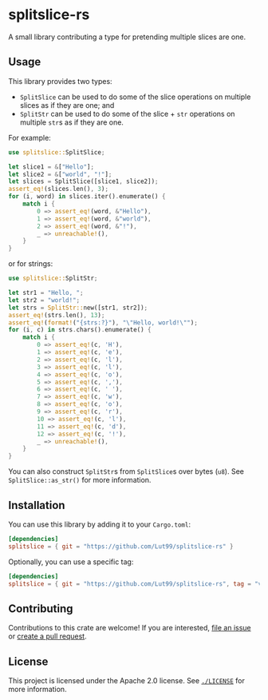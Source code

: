 # splitslice-rs
A small library contributing a type for pretending multiple slices are one.


## Usage
This library provides two types:
- `SplitSlice` can be used to do some of the slice operations on multiple slices as if they are one; and
- `SplitStr` can be used to do some of the slice + `str` operations on multiple `str`s as if they are one.

For example:
```rust
use splitslice::SplitSlice;

let slice1 = &["Hello"];
let slice2 = &["world", "!"];
let slices = SplitSlice([slice1, slice2]);
assert_eq!(slices.len(), 3);
for (i, word) in slices.iter().enumerate() {
    match i {
        0 => assert_eq!(word, &"Hello"),
        1 => assert_eq!(word, &"world"),
        2 => assert_eq!(word, &"!"),
        _ => unreachable!(),
    }
}
```
or for strings:
```rust
use splitslice::SplitStr;

let str1 = "Hello, ";
let str2 = "world!";
let strs = SplitStr::new([str1, str2]);
assert_eq!(strs.len(), 13);
assert_eq!(format!("{strs:?}"), "\"Hello, world!\"");
for (i, c) in strs.chars().enumerate() {
    match i {
        0 => assert_eq!(c, 'H'),
        1 => assert_eq!(c, 'e'),
        2 => assert_eq!(c, 'l'),
        3 => assert_eq!(c, 'l'),
        4 => assert_eq!(c, 'o'),
        5 => assert_eq!(c, ','),
        6 => assert_eq!(c, ' '),
        7 => assert_eq!(c, 'w'),
        8 => assert_eq!(c, 'o'),
        9 => assert_eq!(c, 'r'),
        10 => assert_eq!(c, 'l'),
        11 => assert_eq!(c, 'd'),
        12 => assert_eq!(c, '!'),
        _ => unreachable!(),
    }
}
```

You can also construct `SplitStr`s from `SplitSlice`s over bytes (`u8`). See `SplitSlice::as_str()` for more information.


## Installation
You can use this library by adding it to your `Cargo.toml`:
```toml
[dependencies]
splitslice = { git = "https://github.com/Lut99/splitslice-rs" }
```
Optionally, you can use a specific tag:
```toml
[dependencies]
splitslice = { git = "https://github.com/Lut99/splitslice-rs", tag = "v0.1.0" }
```


## Contributing
Contributions to this crate are welcome! If you are interested, [file an issue](https://github.com/splitslice-rs/issues) or [create a pull request](https://github.com/splitslice-rs/pulls).


## License
This project is licensed under the Apache 2.0 license. See [`./LICENSE`](./LICENSE) for more information.
